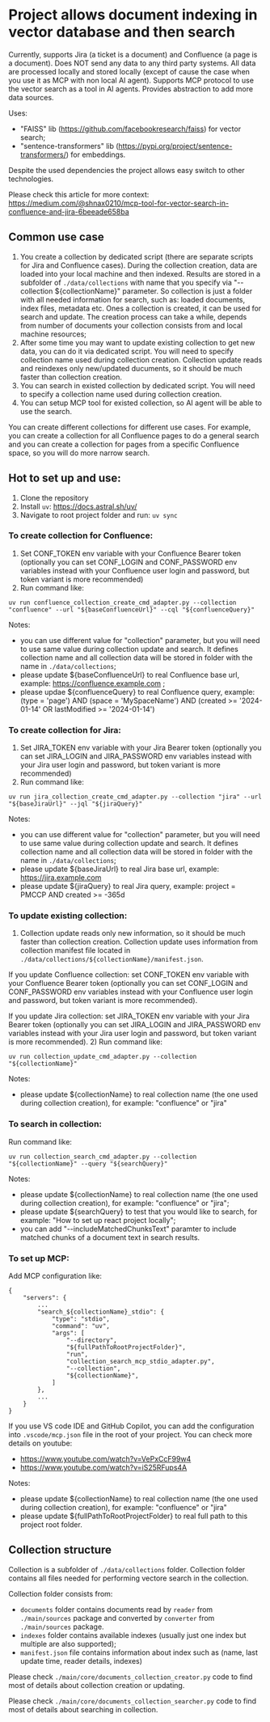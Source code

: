 # Project allows document indexing in vector database and then search

Currently, supports Jira (a ticket is a document) and Confluence (a page is a document).
Does NOT send any data to any third party systems. All data are processed locally and stored locally (except of cause the case when you use it as MCP with non local AI agent).
Supports MCP protocol to use the vector search as a tool in AI agents.
Provides abstraction to add more data sources.

Uses:
- "FAISS" lib (https://github.com/facebookresearch/faiss) for vector search;
- "sentence-transformers" lib (https://pypi.org/project/sentence-transformers/) for embeddings.

Despite the used dependencies the project allows easy switch to other technologies.

Please check this article for more context: https://medium.com/@shnax0210/mcp-tool-for-vector-search-in-confluence-and-jira-6beeade658ba

## Common use case
1) You create a collection by dedicated script (there are separate scripts for Jira and Confluence cases). During the collection creation, data are loaded into your local machine and then indexed. Results are stored in a subfolder of `./data/collections` with name that you specify via "--collection ${collectionName}" parameter. So collection is just a folder with all needed information for search, such as: loaded documents, index files, metadata etc. Ones a collection is created, it can be used for search and update. The creation process can take a while, depends from number of documents your collection consists from and local machine resources;
2) After some time you may want to update existing collection to get new data, you can do it via dedicated script. You will need to specify collection name used during collection creation. Collection update reads and reindexes only new/updated ducuments, so it should be much faster than collection creation.
3) You can search in existed collection by dedicated script. You will need to specify a collection name used during collection creation.
4) You can setup MCP tool for existed collection, so AI agent will be able to use the search.

You can create different collections for different use cases. For example, you can create a collection for all Confluence pages to do a general search and you can create a collection for pages from a specific Confluence space, so you will do more narrow search.

## Hot to set up and use:

1) Clone the repository
3) Install `uv`: https://docs.astral.sh/uv/
4) Navigate to root project folder and run: `uv sync`

### To create collection for Confluence:

1) Set CONF_TOKEN env variable with your Confluence Bearer token (optionally you can set CONF_LOGIN and CONF_PASSWORD env variables instead with your Confluence user login and password, but token variant is more recommended)
2) Run command like:
```
uv run confluence_collection_create_cmd_adapter.py --collection "confluence" --url "${baseConfluenceUrl}" --cql "${confluenceQuery}"
```

Notes:
- you can use different value for "collection" parameter, but you will need to use same value during collection update and search. It defines collection name and all collection data will be stored in folder with the name in `./data/collections`;
- please update ${baseConfluenceUrl} to real Confluence base url, example: https://confluence.example.com ;
- please updae ${confluenceQuery} to real Confluence query, example: (type = 'page') AND (space = 'MySpaceName') AND (created >= '2024-01-14' OR lastModified >= '2024-01-14')

### To create collection for Jira:

1) Set JIRA_TOKEN env variable with your Jira Bearer token (optionally you can set JIRA_LOGIN and JIRA_PASSWORD env variables instead with your Jira user login and password, but token variant is more recommended)
2) Run command like:
```
uv run jira_collection_create_cmd_adapter.py --collection "jira" --url "${baseJiraUrl}" --jql "${jiraQuery}"
```

Notes:
- you can use different value for "collection" parameter, but you will need to use same value during collection update and search. It defines collection name and all collection data will be stored in folder with the name in `./data/collections`;
- please update ${baseJiraUrl} to real Jira base url, example: https://jira.example.com
- please update ${jiraQuery} to real Jira query, example: project = PMCCP AND created >= -365d 

### To update existing collection:

1) Collection update reads only new information, so it should be much faster than collection creation. 
Collection update uses information from collection manifest file located in `./data/collections/${collectionName}/manifest.json`. 

If you update Confluence collection: set CONF_TOKEN env variable with your Confluence Bearer token (optionally you can set CONF_LOGIN and CONF_PASSWORD env variables instead with your Confluence user login and password, but token variant is more recommended).

If you update Jira collection: set JIRA_TOKEN env variable with your Jira Bearer token (optionally you can set JIRA_LOGIN and JIRA_PASSWORD env variables instead with your Jira user login and password, but token variant is more recommended).
2) Run command like:
```
uv run collection_update_cmd_adapter.py --collection "${collectionName}"
```

Notes:
- please update ${collectionName} to real collection name (the one used during collection creation), for example: "confluence" or "jira"

### To search in collection:

Run command like:
```
uv run collection_search_cmd_adapter.py --collection "${collectionName}" --query "${searchQuery}"
```

Notes:
- please update ${collectionName} to real collection name (the one used during collection creation), for example: "confluence" or "jira";
- please update ${searchQuery} to test that you would like to search, for example: "How to set up react project locally";
- you can add "--includeMatchedChunksText" paramter to include matched chunks of a document text in search results.

### To set up MCP:

Add MCP configuration like:
```
{
    "servers": {
        ...
        "search_${collectionName}_stdio": {
            "type": "stdio",
            "command": "uv",
            "args": [
                "--directory",
                "${fullPathToRootProjectFolder}",
                "run",
                "collection_search_mcp_stdio_adapter.py",
                "--collection",
                "${collectionName}",
            ]
        },
        ...
    }
}
```

If you use VS code IDE and GitHub Copilot, you can add the configuration into `.vscode/mcp.json` file in the root of your project.
You can check more details on youtube:
- https://www.youtube.com/watch?v=VePxCcF99w4
- https://www.youtube.com/watch?v=iS25RFups4A

Notes:
- please update ${collectionName} to real collection name (the one used during collection creation), for example: "confluence" or "jira"
- please update ${fullPathToRootProjectFolder} to real full path to this project root folder.

## Collection structure
Collection is a subfolder of `./data/collections` folder.
Collection folder contains all files needed for performing vectore search in the collection.

Collection folder consists from:
- `documents` folder contains documents read by `reader` from `./main/sources` package and converted by `converter` from `./main/sources` package.
- `indexes` folder contains available indexes (usually just one index but multiple are also supported);
- `manifest.json` file contains information about index such as (name, last update time, reader details, indexes)

Please check `./main/core/documents_collection_creator.py` code to find most of details about collection creation or updating.

Please check `./main/core/documents_collection_searcher.py` code to find most of details about searching in collection.